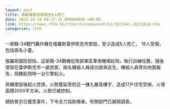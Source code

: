 ```yaml
---
layout: post
title: 俄戰機墜民居增至6人死亡
date: 2022-10-18 08:17:15.000000000 +08:00
link: https://news.rthk.hk/rthk/ch/component/k2/1671441-20221018.htm
categories: rthk
---
```


一架蘇-34戰鬥轟炸機在俄羅斯葉伊斯克市墜毀，至少造成6人死亡， 19人受傷，包括兩名小童。

俄羅斯國防部指，這架蘇-34戰機從南部軍區軍用機場起飛，執行訓練任務，隨後墜毀在葉伊斯克市一處民居，兩名機組人員成功跳傘逃生。機組人員曾向地面報告，飛機起飛時一台引擎起火。

飛機墜毀後起火焚燒，火勢蔓延至附近一棟九層高樓宇，造成17戶住宅受損，火場面積2000平方米。火勢已被控制。

總統普京已獲悉事件，下令全力協助傷者。有關部門已展開調查。
